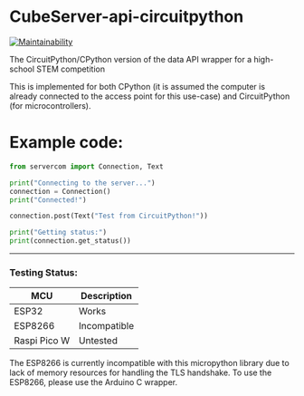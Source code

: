 # CubeServer-api-circuitpython

[![Maintainability](https://api.codeclimate.com/v1/badges/0ed05bb07ca3c9678002/maintainability)](https://codeclimate.com/github/snorklerjoe/CubeServer-api-circuitpython/maintainability)

The CircuitPython/CPython version of the data API wrapper for a high-school STEM competition

This is implemented for both CPython (it is assumed the computer is already connected to the access point for this use-case) and CircuitPython (for microcontrollers).

# Example code:
``` Python
from servercom import Connection, Text

print("Connecting to the server...")
connection = Connection()
print("Connected!")

connection.post(Text("Test from CircuitPython!"))

print("Getting status:")
print(connection.get_status())
```
-------------------------------------------------------------------


### Testing Status:
| MCU         | Description |
| ----------- | ----------- |
| ESP32       | Works       |
| ESP8266     | Incompatible|
| Raspi Pico W| Untested    |

The ESP8266 is currently incompatible with this micropython library due to lack of memory resources for handling the TLS handshake.
To use the ESP8266, please use the Arduino C wrapper.
